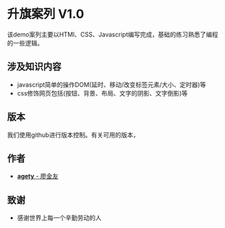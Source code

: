 # 升旗案列 V1.0

该demo案列主要以HTMl、CSS、Javascript编写完成，基础的练习熟悉了编程的一些逻辑。

## 涉及知识内容

- javascript简单的操作DOM(延时、移动/改变标签元素/大小、定时器)等
- css修饰网页包括(按钮、背景、布局、文字的阴影、文字倒影)等

## 版本

我们使用github进行版本控制。有关可用的版本，

## 作者

- [**agety** - 廖金友](https://github.com/ljy532126)

## 致谢

- 感谢世界上每一个辛勤劳动的人